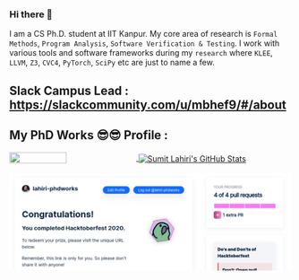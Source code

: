 ### Hi there 👋

I am a CS Ph.D. student at IIT Kanpur. My core area of research is `Formal Methods`, `Program Analysis`, `Software Verification & Testing`. I work with various tools
and software frameworks during my `research` where `KLEE`, `LLVM`, `Z3`, `CVC4`, `PyTorch`, `SciPy` etc are just to name a few. 

## Slack Campus Lead : https://slackcommunity.com/u/mbhef9/#/about 

## My PhD Works 😎😎 Profile :

<a href="https://github.com/lahiri-phdworks/lahiri-phdworks/">
  <img align="center" height="45%" width="45%"  src="https://github-readme-stats.vercel.app/api/top-langs/?username=lahiri-phdworks&show_icons=true&theme=light&line_height=30" />
</a>
<a href="https://github.com/codersguild">
 <img align="center"  height="65%" width="65%" src="https://github-readme-stats.vercel.app/api?username=lahiri-phdworks&count_private=true&show_icons=true&theme=light&line_height=30" alt="Sumit Lahiri's GitHub Stats"/>
  </a>

![HBFR](https://raw.githubusercontent.com/lahiri-phdworks/lahiri-phdworks/master/hacktoberfest_1.png)
